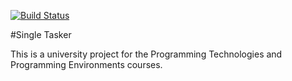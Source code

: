 [![Build Status](https://travis-ci.com/m4tty-d/single-tasker.svg?token=u8qaYxSWoeJmov6MB6BK&branch=develop)](https://travis-ci.com/m4tty-d/single-tasker)

#Single Tasker

This is a university project for the Programming Technologies and Programming Environments courses.